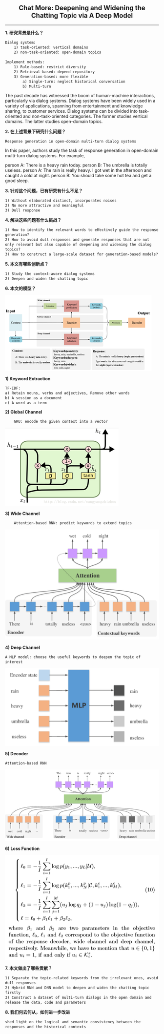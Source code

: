 ## <center>Chat More: Deepening and Widening the Chatting Topic via A Deep Model</center>
---

**1. 研究背景是什么？**

    Dialog system:
        1) task-oriented: vertical domains
        2) non-task-oriented: open-domain topics

    Implement methods:
        1) Rule-based: restrict diversity
        2) Retrieval-based: depend repository
        3) Generation-based: more flexible
            a) Single-turn: neglect historical conversation
            b) Multi-turn
    
The past decade has witnessed the boom of human-machine interactions, particularly via dialog systems. Dialog systems  have been widely used in a variety of applications, spanning from entertainment and knowledge sharing, to customer services. Dialog systems can be divided into task-oriented and non-task-oriented categories. The former studies vertical domains. The latter studies open-domain topics.

**2. 在上述背景下研究什么问题？**

    Response generation in open-domain multi-turn dialog systems

In this paper, authors study the task of response generation in open-domain multi-turn dialog systems. For example,

person A: There is a heavy rain today.
person B: The umbrella is totally useless.
person A: The rain is really heavy. I got wet in the afternoon and caught a cold at night.
person B: You should take some hot tea and get a good sleep.

**3. 针对这个问题，已有研究有什么不足？**
    
    1) Without elaborated distinct, incorporates noises
    2) No more attractive and meaningful
    3) Dull response

**4. 解决这些问题有什么挑战？**
    
    1) How to identify the relevant words to eﬀectively guide the response generation?
    2) How to avoid dull responses and generate responses that are not only relevant but also capable of deepening and widening the dialog topics?
    3) How to construct a large-scale dataset for generation-based models?

**5. 本文有哪些创新点？**

    1) Study the context-aware dialog systems
    2) Deepen and widen the chatting topic

**6. 本文的模型？**

![模型结构图](./resource/images/chat-more-figure-1.png)

**1) Keyword Extraction**

    TF-IDF:
    a) Retain nouns, verbs and adjectives, Remove other words
    b) A session as a document
    c) A word as a term

**2) Global Channel**

        GRU: encode the given context into a vector
![GRU](./resource/images/chat-more-figure-2.png)

**3) Wide Channel**

        Attention-based RNN: predict keywords to extend topics

![Attention-RNN](./resource/images/chat-more-figure-3.png)

**4) Deep Channel**

    A MLP model: choose the useful keywords to deepen the topic of interest

![MLP](./resource/images/chat-more-figure-5.png)

**5) Decoder**

    Attention-based RNN

![Attention-RNN](./resource/images/chat-more-figure-4.png)

**6) Loss Function**

![Loss Function](./resource/images/chat-more-figure-6.png)

**7. 本文做出了哪些贡献？**

    1) Separate the topic-related keywords from the irrelevant ones, avoid dull responses
    2) Hybrid RNN and DNN model to deepen and widen the chatting topic firstly
    3) Construct a dataset of multi-turn dialogs in the open domain and release the data, code and parameters

**8. 我们何去何从，如何进一步改进**

    shed light on the logical and semantic consistency between the responses and the historical contexts

